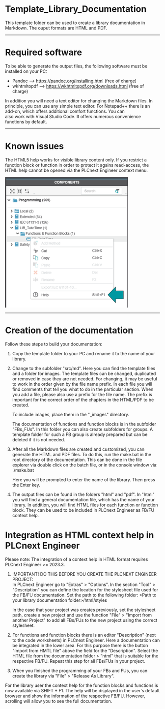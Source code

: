 # Template_Library_Documentation
This template folder can be used to create a library documentation in Markdown.
The ouput formats are HTML and PDF.

--------------------------------

# Required software

To be able to generate the output files, the following software must be installed on your PC:

- Pandoc        --> https://pandoc.org/installing.html 	(free of charge)
- wkhtmltopdf   --> https://wkhtmltopdf.org/downloads.html 	(free of charge)

In addition you will need a text editor for changing the Markdown files. In principle, you can use any
simple text editor. For Notepad++ there is an add-on, which offers additional comfort functions. You can  
also work with Visual Studio Code. It offers numerous convenience functions by default.

--------------------------------

# Known issues

The HTML5 help works for visible library content only. 
If you restrict a function block or function in order to protect it agains read-access, the HTML help cannot be opened via the PLCnext Engineer context menu.

<img src="./images/PLCnextEngOpenFbHelp.png" alt="drawing" width="400"/>

--------------------------------

# Creation of the documentation

Follow these steps to build your documentation:

1. Copy the template folder to your PC and rename it to the name of your library.

2. Change to the subfolder "src/md". Here you can find the template files and a folder for images. The template files can be changed, duplicated or removed in case they are not needed. For changing, it may be useful to work in the order given by the file name prefix.
   In each file you will find comments that tell you what to do in the particular section. When you add a file, please also use a prefix for the file name. The prefix is important for the correct order of the chapters in the HTML/PDF to be created.

   To include images, place them in the "_images" directory.
        
   The documentation of functions and function blocks is in the subfolder "FBs_FUs". In this folder you can also create subfolders for groups. 
   A template folder for such a FB group is already prepared but can be deleted if it is not needed.
    
3. After all the Markdown files are created and customized, you can generate the HTML and PDF files.
   To do this, run the make.bat in the root directory of the documentation. 
   This can be done in the file explorer via double click on the batch file, or in the console window via: .\make.bat

   Here you will be prompted to enter the name of the library. Then press the Enter key.

4.  The output files can be found in the folders "html" and "pdf". In "html" you will find a general documentation file, which has the name of your library. In addition, you will find HTML files for each function or function block. They can be used to be included in PLCnext Engineer as FB/FU context help.


# Integration as HTML context help in PLCnext Engineer

Please note: The integration of a context help in HTML format requires PLCnext Engineer >= 2023.3.

1.  IMPORTANT! DO THIS BEFORE YOU CREATE THE PLCNEXT ENGINEER PROJECT: <br>
    In PLCnext Engineer go to "Extras" > "Options". In the section "Tool" > "Description" you can define the 
    location for the stylesheet file used for the FB/FU documentation. Set the path to the following folder: \<Path to your library documentation folder\>/html/styles

    In the case that your project was creates previously, set the stylesheet path, create a new project and use the function "File" > "Import from another Project" to add all FBs/FUs to the new project using the correct stylesheet.

2.  For functions and function blocks there is an editor "Description" (next to the code worksheets) in  PLCnext Engineer.
    Here a documentation can be integrated in the lower area. For this purpose there is the button "Import from HMTL file" above the field for the "Description". Select the HTML file from the
    documentation folder > "html" that is suitable for the respective FB/FU. Repeat this step for all FBs/FUs in your project.

4.  When you finished the programming of your FBs and FUs, you can create the library via "File" > "Release As Library".

For the library user the context help for the function blocks and functions is now available via SHIFT + F1.
The help will be displayed in the user's default browser and show the information of the respective FB/FU.
However, scrolling will allow you to see the full documentation.
